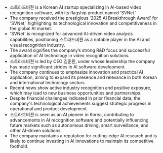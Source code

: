 - 스트라드비젼 is a Korean AI startup specializing in AI-based video recognition software, with its flagship product named 'SVNet.'
- The company received the prestigious '2025 AI Breakthrough Award' for 'SVNet,' highlighting its technological innovation and competitiveness in the global AI market.
- 'SVNet' is recognized for advanced AI-driven video analysis capabilities, positioning 스트라드비젼 as a notable player in the AI and visual recognition industry.
- The award signifies the company’s strong R&D focus and successful application of AI technology in video recognition solutions.
- 스트라드비젼 is led by CEO 김준환, under whose leadership the company has made significant strides in AI software development.
- The company continues to emphasize innovation and practical AI application, aiming to expand its presence and relevance in both Korean and international technology sectors.
- Recent news show active industry recognition and positive exposure, which may lead to new business opportunities and partnerships.
- Despite financial challenges indicated in prior financial data, the company's technological achievements suggest strategic progress in operational and product development.
- 스트라드비젼 is seen as an AI pioneer in Korea, contributing to advancements in AI recognition software and potentially influencing future markets such as autonomous driving, smart surveillance, and other AI-driven solutions.
- The company maintains a reputation for cutting-edge AI research and is likely to continue investing in AI innovations to maintain its competitive foothold.